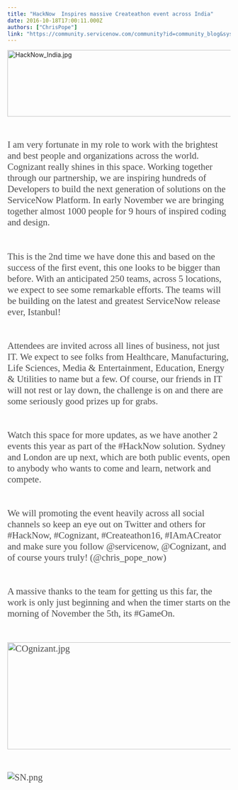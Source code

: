 ```yaml
---
title: "HackNow  Inspires massive Createathon event across India"
date: 2016-10-18T17:00:11.000Z
authors: ["ChrisPope"]
link: "https://community.servicenow.com/community?id=community_blog&sys_id=9fad66a9dbd0dbc01dcaf3231f9619d3"
---
```

<p><img  alt="HackNow_India.jpg" class="image-1 jive-image" src="e73267f5db5093049c9ffb651f961972.iix" style="width: 620px; height: 150px;"/></p><p style="margin-top: 3.2rem; margin-bottom: 3.2rem; font-family: 'Source Serif Pro', serif; font-size: 21px; background-position: initial; color: rgba(0, 0, 0, 0.701961);">I am very fortunate in my role to work with the brightest and best people and organizations across the world. Cognizant really shines in this space. Working together through our partnership, we are inspiring hundreds of Developers to build the next generation of solutions on the ServiceNow Platform. In early November we are bringing together almost 1000 people for 9 hours of inspired coding and design.</p><p style="margin-top: 3.2rem; margin-bottom: 3.2rem; font-family: 'Source Serif Pro', serif; font-size: 21px; background-position: initial; color: rgba(0, 0, 0, 0.701961);">This is the 2nd time we have done this and based on the success of the first event, this one looks to be bigger than before. With an anticipated 250 teams, across 5 locations, we expect to see some remarkable efforts. The teams will be building on the latest and greatest ServiceNow release ever, Istanbul!</p><p style="margin-top: 3.2rem; margin-bottom: 3.2rem; font-family: 'Source Serif Pro', serif; font-size: 21px; background-position: initial; color: rgba(0, 0, 0, 0.701961);">Attendees are invited across all lines of business, not just IT. We expect to see folks from Healthcare, Manufacturing, Life Sciences, Media &amp; Entertainment, Education, Energy &amp; Utilities to name but a few. Of course, our friends in IT will not rest or lay down, the challenge is on and there are some seriously good prizes up for grabs.</p><p style="margin-top: 3.2rem; margin-bottom: 3.2rem; font-family: 'Source Serif Pro', serif; font-size: 21px; background-position: initial; color: rgba(0, 0, 0, 0.701961);">Watch this space for more updates, as we have another 2 events this year as part of the #HackNow solution. Sydney and London are up next, which are both public events, open to anybody who wants to come and learn, network and compete.</p><p style="margin-top: 3.2rem; margin-bottom: 3.2rem; font-family: 'Source Serif Pro', serif; font-size: 21px; background-position: initial; color: rgba(0, 0, 0, 0.701961);">We will promoting the event heavily across all social channels so keep an eye out on Twitter and others for #HackNow, #Cognizant, #Createathon16, #IAmACreator and make sure you follow @servicenow, @Cognizant, and of course yours truly! (@chris_pope_now)</p><p style="margin-top: 3.2rem; margin-bottom: 3.2rem; font-family: 'Source Serif Pro', serif; font-size: 21px; background-position: initial; color: rgba(0, 0, 0, 0.701961);">A massive thanks to the team for getting us this far, the work is only just beginning and when the timer starts on the morning of November the 5th, its #GameOn.</p><p style="margin-top: 3.2rem; margin-bottom: 3.2rem; font-family: 'Source Serif Pro', serif; font-size: 21px; background-position: initial; color: rgba(0, 0, 0, 0.701961);"><img  alt="COgnizant.jpg" class="image-2 jive-image" src="b6bb4d42dbd41b04ed6af3231f9619a2.iix" style="width: 620px; height: 241px; display: block; margin-left: auto; margin-right: auto;"/></p><p style="margin-top: 3.2rem; margin-bottom: 3.2rem; font-family: 'Source Serif Pro', serif; font-size: 21px; background-position: initial; color: rgba(0, 0, 0, 0.701961);"><img  alt="SN.png" class="image-3 jive-image" src="e8bc284adb149344e9737a9e0f961949.iix" style="height: auto; display: block; margin-left: auto; margin-right: auto;"/></p>